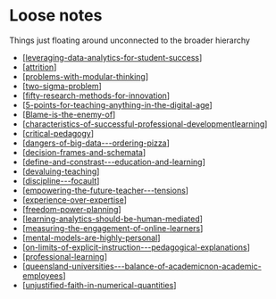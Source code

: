 # Loose notes

Things just floating around unconnected to the broader hierarchy

- [[leveraging-data-analytics-for-student-success]]
- [[attrition]]
- [[problems-with-modular-thinking]]
- [[two-sigma-problem]]
- [[fifty-research-methods-for-innovation]]
- [[5-points-for-teaching-anything-in-the-digital-age]]
- [[Blame-is-the-enemy-of]]
- [[characteristics-of-successful-professional-developmentlearning]]
- [[critical-pedagogy]]
- [[dangers-of-big-data---ordering-pizza]]
- [[decision-frames-and-schemata]]
- [[define-and-constrast---education-and-learning]]
- [[devaluing-teaching]]
- [[discipline---focault]]
- [[empowering-the-future-teacher---tensions]]
- [[experience-over-expertise]]
- [[freedom-power-planning]]
- [[learning-analytics-should-be-human-mediated]]
- [[measuring-the-engagement-of-online-learners]]
- [[mental-models-are-highly-personal]]
- [[on-limits-of-explicit-instruction---pedagogical-explanations]]
- [[professional-learning]]
- [[queensland-universities---balance-of-academicnon-academic-employees]]
- [[unjustified-faith-in-numerical-quantities]]

[//begin]: # "Autogenerated link references for markdown compatibility"
[leveraging-data-analytics-for-student-success]: leveraging-data-analytics-for-student-success "Leveraging Data Analytics for Student Success"
[attrition]: attrition "Attrition"
[problems-with-modular-thinking]: problems-with-modular-thinking "Problems with Modular Thinking"
[two-sigma-problem]: loose/two-sigma-problem "2 Sigma Problem"
[fifty-research-methods-for-innovation]: loose/fifty-research-methods-for-innovation "50 research methods for innovation - infographic"
[5-points-for-teaching-anything-in-the-digital-age]: loose/5-points-for-teaching-anything-in-the-digital-age "5 points for teaching anything in the digital age"
[Blame-is-the-enemy-of]: loose/blame-is-the-enemy-of "Blame is the enemy of"
[characteristics-of-successful-professional-developmentlearning]: loose/characteristics-of-successful-professional-developmentlearning "Characteristics of successful Professional Development/Learning"
[critical-pedagogy]: loose/critical-pedagogy "Critical pedagogy"
[dangers-of-big-data---ordering-pizza]: loose/dangers-of-big-data---ordering-pizza "Dangers of big data - ordering pizza"
[decision-frames-and-schemata]: loose/decision-frames-and-schemata "Decision frames and schemata"
[define-and-constrast---education-and-learning]: loose/define-and-constrast---education-and-learning "Define and constrast - Education & Learning"
[devaluing-teaching]: loose/devaluing-teaching "Devaluing teaching"
[discipline---focault]: loose/discipline---focault "Discipline - Focault"
[empowering-the-future-teacher---tensions]: loose/empowering-the-future-teacher---tensions "Empowering the future teacher - tensions"
[experience-over-expertise]: loose/experience-over-expertise "Experience over expertise"
[freedom-power-planning]: loose/freedom-power-planning "Freedom, power, planning"
[learning-analytics-should-be-human-mediated]: loose/learning-analytics-should-be-human-mediated "Learning analytics should be human mediated"
[measuring-the-engagement-of-online-learners]: loose/measuring-the-engagement-of-online-learners "Measuring the engagement of online learners"
[mental-models-are-highly-personal]: loose/mental-models-are-highly-personal "Mental models are highly personal"
[on-limits-of-explicit-instruction---pedagogical-explanations]: loose/on-limits-of-explicit-instruction---pedagogical-explanations "On limits of explicit instruction - pedagogical explanations"
[professional-learning]: loose/professional-learning "Professional learning"
[queensland-universities---balance-of-academicnon-academic-employees]: loose/queensland-universities---balance-of-academicnon-academic-employees "Queensland Universities - balance of academic/non-academic employees"
[unjustified-faith-in-numerical-quantities]: loose/unjustified-faith-in-numerical-quantities "Unjustified faith in numerical quantities"
[//end]: # "Autogenerated link references"